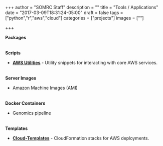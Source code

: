 +++
author = "SOMRC Staff"
description = ""
title = "Tools / Applications"
date = "2017-03-09T18:31:24-05:00"
draft = false
tags = ["python","r","aws","cloud"]
categories = ["projects"]
images = [""]

+++

<div class="row" style="margin-bottom:2rem;">
  <div class="col-sm-12">
    <div class="card">
      <div class="card-header">
        <b>Packages</b>
      </div>
      <div class="card-block">
        <p class="card-text">
        </p>
      </div>
    </div>
  </div>
</div>
<div class="row" style="margin-bottom:2rem;">
  <div class="col-sm-12">
    <div class="card">
      <div class="card-header">
        <b>Scripts</b>
      </div>
      <div class="card-block">
        <p class="card-text">
          <ul>
            <li><a href="https://github.com/uva-som-rc/aws-snippets" target="_new"><b>AWS Utilities</b></a> - Utility snippets for interacting with core AWS services.
          </ul>
        </p>
      </div>
    </div>
  </div>
</div>
<div class="row" style="margin-bottom:2rem;">
  <div class="col-sm-12">
    <div class="card">
      <div class="card-header">
        <b>Server Images</b>
      </div>
      <div class="card-block">
        <p class="card-text">
          <ul>
            <li>Amazon Machine Images (AMI)</li>
          </ul>
        </p>
      </div>
    </div>
  </div>
</div>
<div class="row" style="margin-bottom:2rem;">
  <div class="col-sm-12">
    <div class="card">
      <div class="card-header">
        <b>Docker Containers</b>
      </div>
      <div class="card-block">
        <p class="card-text">
          <ul>
            <li>Genomics pipeline</li>
          </ul>
        </p>
      </div>
    </div>
  </div>
</div>
<div class="row" style="margin-bottom:2rem;">
  <div class="col-sm-12">
    <div class="card">
      <div class="card-header">
        <b>Templates</b>
      </div>
      <div class="card-block">
        <p class="card-text">
          <ul>
            <li><a href="https://github.com/uva-som-rc/cloud-templates" target="_new"><b>Cloud-Templates</b></a> - CloudFormation stacks for AWS deployments.
          </ul>
        </p>
      </div>
    </div>
  </div>
</div>
